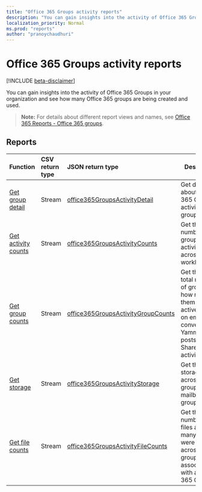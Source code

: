 ```yaml
---
title: "Office 365 Groups activity reports"
description: "You can gain insights into the activity of Office 365 Groups in your organization and see how many Office 365 groups are being created and used."
localization_priority: Normal
ms.prod: "reports"
author: "pranoychaudhuri"
---
```


# Office 365 Groups activity reports

[!INCLUDE [beta-disclaimer](../../includes/beta-disclaimer.md)]

You can gain insights into the activity of Office 365 Groups in your organization and see how many Office 365 groups are being created and used.

> **Note:** For details about different report views and names, see [Office 365 Reports - Office 365 groups](https://support.office.com/client/Office-365-groups-a27f1a99-3557-4f85-9560-a28e3d822a40).

## Reports

| Function                                 | CSV return type | JSON return type                         | Description                              |
| :--------------------------------------- | :-------------- | :--------------------------------------- | ---------------------------------------- |
| [Get group detail](../api/reportroot-getoffice365groupsactivitydetail.md) | Stream          | [office365GroupsActivityDetail](../resources/office365groupsactivitydetail.md) | Get details about Office 365 Groups activity by group. |
| [Get activity counts](../api/reportroot-getoffice365groupsactivitycounts.md) | Stream          | [office365GroupsActivityCounts](../resources/office365groupsactivitycounts.md) | Get the number of group activities across group workloads. |
| [Get group counts](../api/reportroot-getoffice365groupsactivitygroupcounts.md) | Stream          | [office365GroupsActivityGroupCounts](../resources/office365groupsactivitygroupcounts.md) | Get the daily total number of groups and how many of them were active based on email conversations, Yammer posts, and SharePoint file activities. |
| [Get storage](../api/reportroot-getoffice365groupsactivitystorage.md) | Stream          | [office365GroupsActivityStorage](../resources/office365groupsactivitystorage.md) | Get the total storage used across all group mailboxes and group sites. |
| [Get file counts](../api/reportroot-getoffice365groupsactivityfilecounts.md) | Stream          | [office365GroupsActivityFileCounts](../resources/office365groupsactivityfilecounts.md) | Get the total number of files and how many of them were active across all group sites associated with an Office 365 Group. |
<!--
{
  "type": "#page.annotation",
  "suppressions": [
    "Error: /api-reference/beta/resources/office-365-groups-activity-reports.md:\r\n      Exception processing links.\r\n    System.ArgumentException: Link Definition was null. Link text: !INCLUDE [beta-disclaimer](../../includes/beta-disclaimer.md)\r\n      at ApiDoctor.Validation.DocFile.get_LinkDestinations()\r\n      at ApiDoctor.Validation.DocSet.ValidateLinks(Boolean includeWarnings, String[] relativePathForFiles, IssueLogger issues, Boolean requireFilenameCaseMatch, Boolean printOrphanedFiles)"
  ]
}
-->
